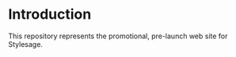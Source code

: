 Introduction
============

This repository represents the promotional, pre-launch web site for Stylesage.